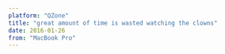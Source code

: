 ```yaml
---
platform: "QZone"
title: "great amount of time is wasted watching the clowns"
date: 2016-01-26
from: "MacBook Pro"
---
```

